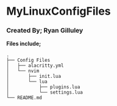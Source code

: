 # MyLinuxConfigFiles
### Created By; Ryan Gilluley

**Files include;**

```
.
├── Config Files
│   ├── alacritty.yml
│   └── nvim
│       ├── init.lua
│       └── lua
│           ├── plugins.lua
│           └── settings.lua
└── README.md
```
